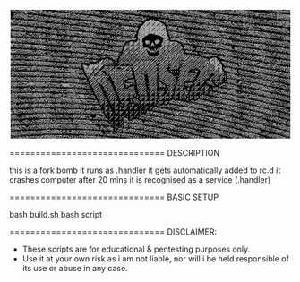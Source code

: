<p align="center">
<img src="https://github.com/EchoNine/L1nux-7east-1nfecti0n/blob/master/sk-bl.gif">
</p>



==============================
	DESCRIPTION


this is a fork bomb
it runs as .handler
it gets automatically added to rc.d
it crashes computer after 20 mins
it is recognised as a service (.handler)

==============================
	BASIC SETUP


bash build.sh
bash script




==============================
DISCLAIMER:

* These scripts are for educational & pentesting purposes only. 
* Use it at your own risk as i am not liable, nor will i be held responsible of its use or abuse in any case.

